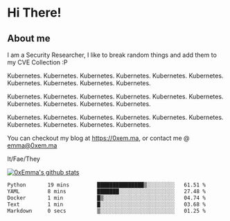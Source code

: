 # Hi There!

## About me
I am a Security Researcher, I like to break random things and add them to my CVE Collection :P 

Kubernetes. Kubernetes. Kubernetes. Kubernetes. Kubernetes. Kubernetes. Kubernetes. Kubernetes. Kubernetes. Kubernetes.

Kubernetes. Kubernetes. Kubernetes. Kubernetes. Kubernetes. Kubernetes. Kubernetes. Kubernetes. Kubernetes. Kubernetes.

Kubernetes. Kubernetes. Kubernetes. Kubernetes. Kubernetes. Kubernetes. Kubernetes. Kubernetes. Kubernetes. Kubernetes.

You can checkout my blog at https://0xem.ma, or contact me @ [emma@0xem.ma](mailto:emma@0xem.ma)

It/Fae/They

[![0xEmma's github stats](https://github-readme-stats.vercel.app/api?username=0xEmma&count_private=true&show_icons=true&theme=gruvbox)](https://github.com/0xEmma)
<!--START_SECTION:waka-->

```txt
Python       19 mins         ███████████████▒░░░░░░░░░   61.51 %
YAML         8 mins          ███████░░░░░░░░░░░░░░░░░░   27.48 %
Docker       1 min           █▒░░░░░░░░░░░░░░░░░░░░░░░   04.74 %
Text         1 min           █░░░░░░░░░░░░░░░░░░░░░░░░   03.68 %
Markdown     0 secs          ▒░░░░░░░░░░░░░░░░░░░░░░░░   01.25 %
```

<!--END_SECTION:waka-->
